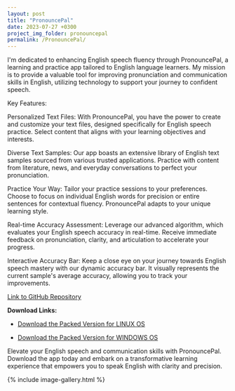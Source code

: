 ```yaml
---
layout: post
title: "PronouncePal"
date: 2023-07-27 +0300
project_img_folder: pronouncepal
permalink: /PronouncePal/
---
```


I'm dedicated to enhancing English speech fluency through PronouncePal, a learning and practice app tailored to English language learners. My mission is to provide a valuable tool for improving pronunciation and communication skills in English, utilizing technology to support your journey to confident speech.


Key Features:

Personalized Text Files: With PronouncePal, you have the power to create and customize your text files, designed specifically for English speech practice. Select content that aligns with your learning objectives and interests.

Diverse Text Samples: Our app boasts an extensive library of English text samples sourced from various trusted applications. Practice with content from literature, news, and everyday conversations to perfect your pronunciation.

Practice Your Way: Tailor your practice sessions to your preferences. Choose to focus on individual English words for precision or entire sentences for contextual fluency. PronouncePal adapts to your unique learning style.

Real-time Accuracy Assessment: Leverage our advanced algorithm, which evaluates your English speech accuracy in real-time. Receive immediate feedback on pronunciation, clarity, and articulation to accelerate your progress.

Interactive Accuracy Bar: Keep a close eye on your journey towards English speech mastery with our dynamic accuracy bar. It visually represents the current sample's average accuracy, allowing you to track your improvements.

[Link to GitHub Repository](https://github.com/TomTeraud/PronouncePal)

**Download Links:**

- [Download the Packed Version for LINUX OS](https://github.com/TomTeraud/PronouncePal/releases/download/v1.1.0/PronouncePal_linux_01.zip)


- [Download the Packed Version for WINDOWS OS](https://github.com/TomTeraud/PronouncePal/releases/download/v1.1.0/PronouncePal_win_01.exe)

Elevate your English speech and communication skills with PronouncePal. Download the app today and embark on a transformative learning experience that empowers you to speak English with clarity and precision.

{% include image-gallery.html %}